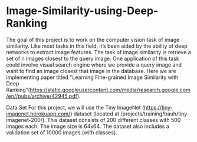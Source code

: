 # Image-Similarity-using-Deep-Ranking
The goal of this project is to work on the computer vision task of image similarity. Like most tasks in this field, it’s been aided by the ability of deep networks to extract image features.
The task of image similarity is retrieve a set of n images closest to the query image. One application of this task could involve visual search engine where we provide a query image and want to find an image closest that image in the database.
Here we are implementing paper titled "Learning Fine-grained Image Similarity with Deep Ranking”(https://static.googleusercontent.com/media/research.google.com/en//pubs/archive/42945.pdf).

Data Set
For this project, we will use the Tiny ImageNet (https://tiny-imagenet.herokuapp.com/) dataset
(located at /projects/training/bauh/tiny-imagenet-200/). This dataset consists of 200 different classes with 500 images each. The image size is 64x64. The dataset also includes a validation set of 10000 images (with classes).
